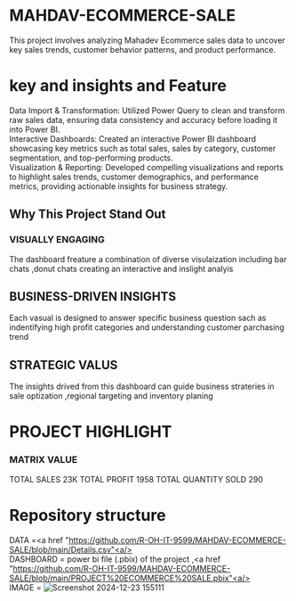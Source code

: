# MAHDAV-ECOMMERCE-SALE
This project involves analyzing Mahadev Ecommerce sales data to uncover key sales trends, customer behavior patterns, and product performance.  

# key and insights and Feature 
 Data Import & Transformation: Utilized Power Query to clean and transform raw sales data, ensuring data consistency and accuracy before loading it into Power BI. <br/>
 Interactive Dashboards: Created an interactive Power BI dashboard showcasing key metrics such as total sales, sales by category, customer segmentation, and top-performing products.<br/>
 Visualization & Reporting: Developed compelling visualizations and reports to highlight sales trends, customer demographics, and performance metrics, providing actionable insights for business strategy.<br/>

 ## Why This Project Stand Out
 ### VISUALLY  ENGAGING
   The dashboard freature a combination of diverse visulaization including bar chats ,donut chats creating an interactive and inslight analyis <br/>
## BUSINESS-DRIVEN INSIGHTS
   Each vasual is designed to answer specific business question sach as indentifying high profit categories and understanding customer parchasing trend <br/>

## STRATEGIC VALUS
   The insights drived from this dashboard can guide business strateries in sale optization ,regional targeting and inventory planing <br/>

# PROJECT HIGHLIGHT 
### MATRIX VALUE 
TOTAL SALES 23K
TOTAL PROFIT 1958
TOTAL QUANTITY SOLD 290

# Repository structure
DATA =<a href "https://github.com/R-OH-IT-9599/MAHDAV-ECOMMERCE-SALE/blob/main/Details.csv"<a/> <br/>
DASHBOARD = power bi file (.pbix) of the project ,<a href "https://github.com/R-OH-IT-9599/MAHDAV-ECOMMERCE-SALE/blob/main/PROJECT%20ECOMMERCE%20SALE.pbix"<a/>  <br/>
IMAGE =  ![Screenshot 2024-12-23 155111](https://github.com/user-attachments/assets/55c780d3-e564-4dcd-9f39-627a10b0049d)



    
